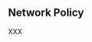## Network Policy

XXX [](https://kubernetes.io/docs/concepts/services-networking/network-policies/)